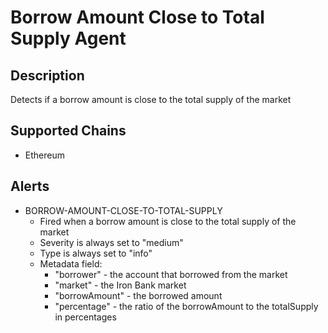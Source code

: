 # Borrow Amount Close to Total Supply Agent

## Description

Detects if a borrow amount is close to the total supply of the market

## Supported Chains

- Ethereum

## Alerts

- BORROW-AMOUNT-CLOSE-TO-TOTAL-SUPPLY
  - Fired when a borrow amount is close to the total supply of the market
  - Severity is always set to "medium"
  - Type is always set to "info"
  - Metadata field:
    - "borrower" - the account that borrowed from the market
    - "market" - the Iron Bank market
    - "borrowAmount" - the borrowed amount
    - "percentage" - the ratio of the borrowAmount to the totalSupply in percentages
